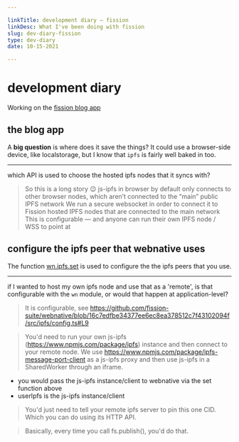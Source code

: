 ```yaml
---

linkTitle: development diary — fission
linkDesc: What I've been doing with fission
slug: dev-diary-fission
type: dev-diary
date: 10-15-2021

---
```



# development diary

Working on the [fission blog app](https://github.com/nichoth/blog/tree/photo)

## the blog app

A __big question__ is where does it save the things? It could use a browser-side device, like localstorage, but I know that `ipfs` is fairly well baked in too. 

------------------------------------------

which API is used to choose the hosted ipfs nodes that it syncs with?

> So this is a long story 😉
> js-ipfs in browser by default only connects to other browser nodes, which aren’t connected to the “main” public IPFS network
We run a secure websocket in order to connect it to Fission hosted IPFS nodes that are connected to the main network
This is configurable — and anyone can run their own IPFS node / WSS to point at

## configure the ipfs peer that webnative uses
The function [wn.ipfs.set](https://github.com/fission-suite/webnative/blob/16c7edfbe34377ee6ec8ea378512c7f43102094f/src/ipfs/config.ts#L9) is used to configure the the ipfs peers that you use.

------------------------------

if I wanted to host my own ipfs node and use that as a 'remote', is that configurable with the `wn` module, or would that happen at application-level?

> It is configurable, see https://github.com/fission-suite/webnative/blob/16c7edfbe34377ee6ec8ea378512c7f43102094f/src/ipfs/config.ts#L9

> You'd need to run your own js-ipfs (https://www.npmjs.com/package/ipfs) instance and then connect to your remote node. We use https://www.npmjs.com/package/ipfs-message-port-client as a js-ipfs proxy and then use js-ipfs in a SharedWorker through an iframe.

* you would pass the js-ipfs instance/client to webnative via the set function above
* userIpfs is the js-ipfs instance/client

> You'd just need to tell your remote ipfs server to pin this one CID. Which you can do using its HTTP API.

> Basically, every time you call fs.publish(), you'd do that.



